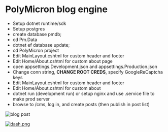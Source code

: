 # PolyMicron blog engine

* Setup dotnet runtime/sdk
* Setup postgres
* create database pmdb;
* cd Pm.Data 
* dotnet ef database update;
* cd PolyMicron project
* Edit MainLayout.cshtml for custom header and footer
* Edit Home/About.cshtml for custom about page
* open appsettings.Development.json and appsettings.Production.json
* Change conn string, **CHANGE ROOT CREDS**, specify GoogleReCaptcha keys
* Edit MainLayout.cshtml for custom header and footer
* Edit Home/About.cshtml for custom about
* dotnet run (development run) or setup nginx and use .service file to make prod server
* browse to /cms, log in, and create posts (then publish in post list)

![blog post](https://i.postimg.cc/Dwz0Rcbh/blog-alon.png)

[![dash.png](https://i.postimg.cc/G2tj2DNn/dash.png)](https://postimg.cc/2bpW91r0)